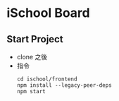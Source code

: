 # iSchool Board

## Start Project
- clone 之後
- 指令
    ```
    cd ischool/frontend
    npm install --legacy-peer-deps
    npm start
    ```
